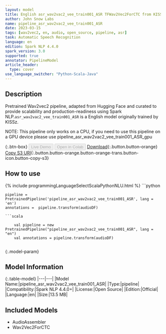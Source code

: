 ```yaml
---
layout: model
title: English asr_wav2vac2_vee_train001_ASR TFWav2Vec2ForCTC from KISSz
author: John Snow Labs
name: pipeline_asr_wav2vac2_vee_train001_ASR
date: 2023-03-15
tags: [wav2vec2, en, audio, open_source, pipeline, asr]
task: Automatic Speech Recognition
language: en
edition: Spark NLP 4.4.0
spark_version: 3.0
supported: true
annotator: PipelineModel
article_header:
  type: cover
use_language_switcher: "Python-Scala-Java"
---
```


## Description

Pretrained Wav2vec2  pipeline, adapted from Hugging Face and curated to provide scalability and production-readiness using Spark NLP.`asr_wav2vac2_vee_train001_ASR` is a English model originally trained by KISSz.

NOTE: This pipeline only works on a CPU, if you need to use this pipeline on a GPU device please use pipeline_asr_wav2vac2_vee_train001_ASR_gpu

{:.btn-box}
<button class="button button-orange" disabled>Live Demo</button>
<button class="button button-orange" disabled>Open in Colab</button>
[Download](https://s3.amazonaws.com/auxdata.johnsnowlabs.com/public/models/pipeline_asr_wav2vac2_vee_train001_ASR_en_4.4.0_3.0_1678906395959.zip){:.button.button-orange}
[Copy S3 URI](s3://auxdata.johnsnowlabs.com/public/models/pipeline_asr_wav2vac2_vee_train001_ASR_en_4.4.0_3.0_1678906395959.zip){:.button.button-orange.button-orange-trans.button-icon.button-copy-s3}

## How to use



<div class="tabs-box" markdown="1">
{% include programmingLanguageSelectScalaPythonNLU.html %}
```python

    pipeline = PretrainedPipeline('pipeline_asr_wav2vac2_vee_train001_ASR', lang = 'en')
    annotations =  pipeline.transform(audioDF)
    
```
```scala

    val pipeline = new PretrainedPipeline("pipeline_asr_wav2vac2_vee_train001_ASR", lang = "en")
    val annotations = pipeline.transform(audioDF)
    
```
</div>

{:.model-param}
## Model Information

{:.table-model}
|---|---|
|Model Name:|pipeline_asr_wav2vac2_vee_train001_ASR|
|Type:|pipeline|
|Compatibility:|Spark NLP 4.4.0+|
|License:|Open Source|
|Edition:|Official|
|Language:|en|
|Size:|13.5 MB|

## Included Models

- AudioAssembler
- Wav2Vec2ForCTC